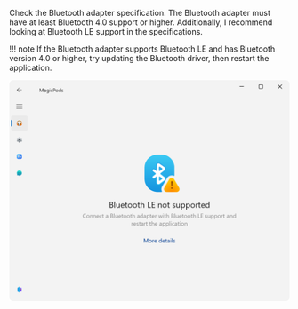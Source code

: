 Check the Bluetooth adapter specification. The Bluetooth adapter must have at least Bluetooth 4.0 support or higher. Additionally, I recommend looking at Bluetooth LE support in the specifications.

!!! note
    If the Bluetooth adapter supports Bluetooth LE and has Bluetooth version 4.0 or higher, try updating the Bluetooth driver, then restart the application.

![](media/helpmessages/Bluetooth-LE-not-supported.png)